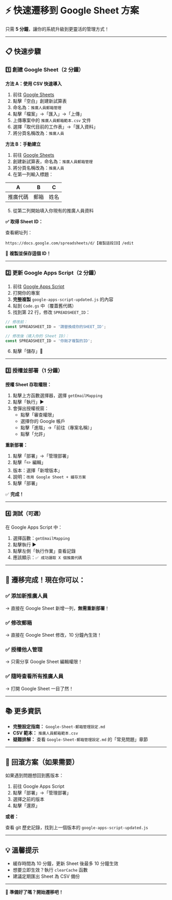 # ⚡ 快速遷移到 Google Sheet 方案

只需 **5 分鐘**，讓你的系統升級到更靈活的管理方式！

---

## 📋 快速步驟

### 1️⃣ 創建 Google Sheet（2 分鐘）

**方法 A：使用 CSV 快速導入**

1. 前往 [Google Sheets](https://sheets.google.com)
2. 點擊「空白」創建新試算表
3. 命名為：`推廣人員郵箱管理`
4. 點擊「檔案」→「匯入」→「上傳」
5. 上傳專案中的 `推廣人員郵箱範本.csv` 文件
6. 選擇「取代目前的工作表」→「匯入資料」
7. 將分頁名稱改為：`推廣人員`

**方法 B：手動建立**

1. 前往 [Google Sheets](https://sheets.google.com)
2. 創建新試算表，命名為：`推廣人員郵箱管理`
3. 將分頁名稱改為：`推廣人員`
4. 在第一列輸入標題：

| A | B | C |
|---|---|---|
| 推廣代碼 | 郵箱 | 姓名 |

5. 從第二列開始填入你現有的推廣人員資料

**✅ 取得 Sheet ID：**

查看網址列：
```
https://docs.google.com/spreadsheets/d/【複製這段ID】/edit
```

📝 **複製並保存這個 ID！**

---

### 2️⃣ 更新 Google Apps Script（2 分鐘）

1. 前往 [Google Apps Script](https://script.google.com)
2. 打開你的專案
3. **完整複製** `google-apps-script-updated.js` 的內容
4. 貼到 `Code.gs` 中（覆蓋舊代碼）
5. 找到第 22 行，修改 `SPREADSHEET_ID`：

```javascript
// 修改前：
const SPREADSHEET_ID = '請替換成你的SHEET_ID';

// 修改後（填入你的 Sheet ID）：
const SPREADSHEET_ID = '你剛才複製的ID';
```

6. 點擊「儲存」💾

---

### 3️⃣ 授權並部署（1 分鐘）

**授權 Sheet 存取權限：**

1. 點擊上方函數選擇器，選擇 `getEmailMapping`
2. 點擊「執行」▶️
3. 會彈出授權視窗：
   - 點擊「審查權限」
   - 選擇你的 Google 帳戶
   - 點擊「進階」→「前往（專案名稱）」
   - 點擊「允許」

**重新部署：**

1. 點擊「部署」→「管理部署」
2. 點擊「✏️ 編輯」
3. 版本：選擇「新增版本」
4. 說明：`改用 Google Sheet + 緩存方案`
5. 點擊「部署」

✅ **完成！**

---

### 4️⃣ 測試（可選）

在 Google Apps Script 中：

1. 選擇函數：`getEmailMapping`
2. 點擊執行 ▶️
3. 點擊左側「執行作業」查看記錄
4. 應該顯示：`✅ 成功讀取 X 個推廣代碼`

---

## 🎉 遷移完成！現在你可以：

### ✅ 添加新推廣人員
→ 直接在 Google Sheet 新增一列，**無需重新部署**！

### ✅ 修改郵箱
→ 直接在 Google Sheet 修改，10 分鐘內生效！

### ✅ 授權他人管理
→ 只需分享 Google Sheet 編輯權限！

### ✅ 隨時查看所有推廣人員
→ 打開 Google Sheet 一目了然！

---

## 📚 更多資訊

- **完整設定指南：** `Google-Sheet-郵箱管理設定.md`
- **CSV 範本：** `推廣人員郵箱範本.csv`
- **疑難排解：** 查看 `Google-Sheet-郵箱管理設定.md` 的「常見問題」章節

---

## 🔄 回滾方案（如果需要）

如果遇到問題想回到舊版本：

1. 前往 Google Apps Script
2. 點擊「部署」→「管理部署」
3. 選擇之前的版本
4. 點擊「還原」

**或者：**

查看 git 歷史記錄，找到上一個版本的 `google-apps-script-updated.js`

---

## 💡 溫馨提示

- 緩存時間為 10 分鐘，更新 Sheet 後最多 10 分鐘生效
- 想要立即生效？執行 `clearCache` 函數
- 建議定期匯出 Sheet 為 CSV 備份

---

🚀 **準備好了嗎？開始遷移吧！**

